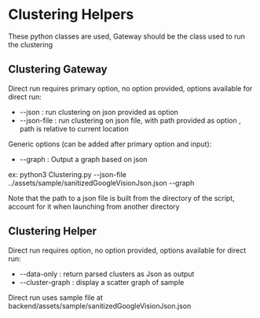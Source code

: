 # Clustering Helpers

These python classes are used, Gateway should be the class used to run the clustering

## Clustering Gateway

Direct run requires primary option, no option provided, options available for direct run:
- --json : run clustering on json provided as option
- --json-file : run clustering on json file, with path provided as option , path is relative to current location
    
Generic options (can be added after primary option and input):
- --graph : Output a graph based on json
      
ex: python3 Clustering.py --json-file ../assets/sample/sanitizedGoogleVisionJson.json --graph

Note that the path to a json file is built from the directory of the script, account for it when launching from another directory

## Clustering Helper

Direct run requires option, no option provided, options available for direct run:

- --data-only : return parsed clusters as Json as output
- --cluster-graph : display a scatter graph of sample 

Direct run uses sample file at backend/assets/sample/sanitizedGoogleVisionJson.json